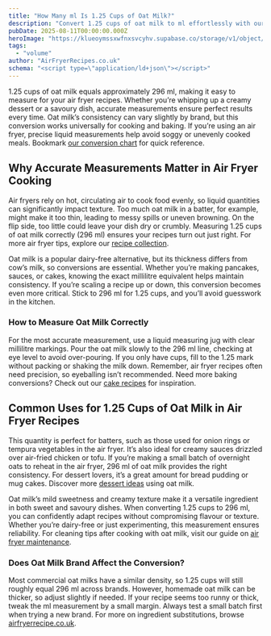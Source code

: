 ```yaml
---
title: "How Many ml Is 1.25 Cups of Oat Milk?"
description: "Convert 1.25 cups of oat milk to ml effortlessly with our simple guide—perfect for air fryer recipes and baking accuracy."
pubDate: 2025-08-11T00:00:00.000Z
heroImage: "https://klueoymssxwfnxsvcyhv.supabase.co/storage/v1/object/public/md/how-many-ml-is-1-25-cups-of-oat-milk-05b6b3ab.webp"
tags:
  - "volume"
author: "AirFryerRecipes.co.uk"
schema: "<script type=\"application/ld+json\"></script>"
---
```


<p>1.25 cups of oat milk equals approximately 296 ml, making it easy to measure for your air fryer recipes. Whether you’re whipping up a creamy dessert or a savoury dish, accurate measurements ensure perfect results every time. Oat milk’s consistency can vary slightly by brand, but this conversion works universally for cooking and baking. If you’re using an air fryer, precise liquid measurements help avoid soggy or unevenly cooked meals. Bookmark <a href=https://www.airfryerrecipe.co.uk/air-fryer-conversion-chart>our conversion chart</a> for quick reference.</p>

<h2>Why Accurate Measurements Matter in Air Fryer Cooking</h2>
<p>Air fryers rely on hot, circulating air to cook food evenly, so liquid quantities can significantly impact texture. Too much oat milk in a batter, for example, might make it too thin, leading to messy spills or uneven browning. On the flip side, too little could leave your dish dry or crumbly. Measuring 1.25 cups of oat milk correctly (296 ml) ensures your recipes turn out just right. For more air fryer tips, explore our <a href=https://www.airfryerrecipe.co.uk/recipes>recipe collection</a>.</p>

<p>Oat milk is a popular dairy-free alternative, but its thickness differs from cow’s milk, so conversions are essential. Whether you’re making pancakes, sauces, or cakes, knowing the exact millilitre equivalent helps maintain consistency. If you’re scaling a recipe up or down, this conversion becomes even more critical. Stick to 296 ml for 1.25 cups, and you’ll avoid guesswork in the kitchen.</p>

<h3>How to Measure Oat Milk Correctly</h3>
<p>For the most accurate measurement, use a liquid measuring jug with clear millilitre markings. Pour the oat milk slowly to the 296 ml line, checking at eye level to avoid over-pouring. If you only have cups, fill to the 1.25 mark without packing or shaking the milk down. Remember, air fryer recipes often need precision, so eyeballing isn’t recommended. Need more baking conversions? Check out our <a href=https://www.airfryerrecipe.co.uk/recipe-category/cakes>cake recipes</a> for inspiration.</p>

<h2>Common Uses for 1.25 Cups of Oat Milk in Air Fryer Recipes</h2>
<p>This quantity is perfect for batters, such as those used for onion rings or tempura vegetables in the air fryer. It’s also ideal for creamy sauces drizzled over air-fried chicken or tofu. If you’re making a small batch of overnight oats to reheat in the air fryer, 296 ml of oat milk provides the right consistency. For dessert lovers, it’s a great amount for bread pudding or mug cakes. Discover more <a href=https://www.airfryerrecipe.co.uk/recipe-category/dessert>dessert ideas</a> using oat milk.</p>

<p>Oat milk’s mild sweetness and creamy texture make it a versatile ingredient in both sweet and savoury dishes. When converting 1.25 cups to 296 ml, you can confidently adapt recipes without compromising flavour or texture. Whether you’re dairy-free or just experimenting, this measurement ensures reliability. For cleaning tips after cooking with oat milk, visit our guide on <a href=https://www.airfryerrecipe.co.uk/air-fryer-cleaner>air fryer maintenance</a>.</p>

<h3>Does Oat Milk Brand Affect the Conversion?</h3>
<p>Most commercial oat milks have a similar density, so 1.25 cups will still roughly equal 296 ml across brands. However, homemade oat milk can be thicker, so adjust slightly if needed. If your recipe seems too runny or thick, tweak the ml measurement by a small margin. Always test a small batch first when trying a new brand. For more on ingredient substitutions, browse <a href=https://www.airfryerrecipe.co.uk>airfryerrecipe.co.uk</a>.</p>